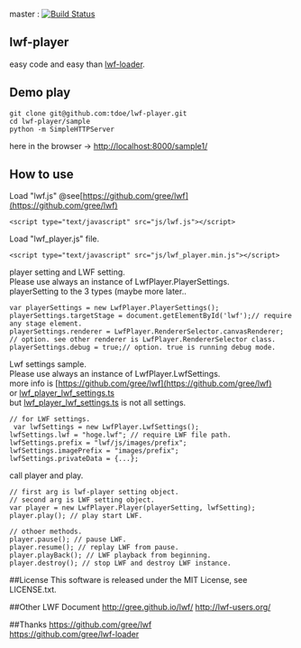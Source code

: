 master : [![Build Status](https://travis-ci.org/tdoe/lwf-player.svg?branch=master)](https://travis-ci.org/tdoe/lwf-player)

## lwf-player
easy code and easy than [lwf-loader](https://github.com/gree/lwf-loader).

## Demo play

```
git clone git@github.com:tdoe/lwf-player.git
cd lwf-player/sample
python -m SimpleHTTPServer
```

here in the browser -> [http://localhost:8000/sample1/](http://localhost:8000/sample1/)

## How to use
Load "lwf.js" @see[https://github.com/gree/lwf](https://github.com/gree/lwf)

```
<script type="text/javascript" src="js/lwf.js"></script>
```

Load "lwf_player.js" file.

```
<script type="text/javascript" src="js/lwf_player.min.js"></script>
```

player setting and LWF setting.  
Please use always an instance of LwfPlayer.PlayerSettings.  
playerSetting to the 3 types (maybe more later..

```
var playerSettings = new LwfPlayer.PlayerSettings();
playerSettings.targetStage = document.getElementById('lwf');// require any stage element.
playerSettings.renderer = LwfPlayer.RendererSelector.canvasRenderer; // option. see other renderer is LwfPlayer.RendererSelector class.
playerSettings.debug = true;// option. true is running debug mode.
```

Lwf settings sample.  
Please use always an instance of LwfPlayer.LwfSettings.  
more info is [https://github.com/gree/lwf](https://github.com/gree/lwf)  
 or [lwf_player_lwf_settings.ts](https://github.com/tdoe/lwf-player/blob/master/src/lwf_player_lwf_settings.ts)  
but [lwf_player_lwf_settings.ts](https://github.com/tdoe/lwf-player/blob/master/src/lwf_player_lwf_settings.ts) is not all settings.

```
// for LWF settings.
 var lwfSettings = new LwfPlayer.LwfSettings();
lwfSettings.lwf = "hoge.lwf"; // require LWF file path.
lwfSettings.prefix = "lwf/js/images/prefix";
lwfSettings.imagePrefix = "images/prefix";
lwfSettings.privateData = {...};
```

call player and play.

```
// first arg is lwf-player setting object.
// second arg is LWF setting object.
var player = new LwfPlayer.Player(playerSetting, lwfSetting);
player.play(); // play start LWF.

// othoer methods.
player.pause(); // pause LWF.
player.resume(); // replay LWF from pause.
player.playBack(); // LWF playback from beginning.
player.destroy(); // stop LWF and destroy LWF instance.
```

##License
This software is released under the MIT License, see LICENSE.txt.

##Other LWF Document
http://gree.github.io/lwf/
http://lwf-users.org/

##Thanks
https://github.com/gree/lwf  
https://github.com/gree/lwf-loader
